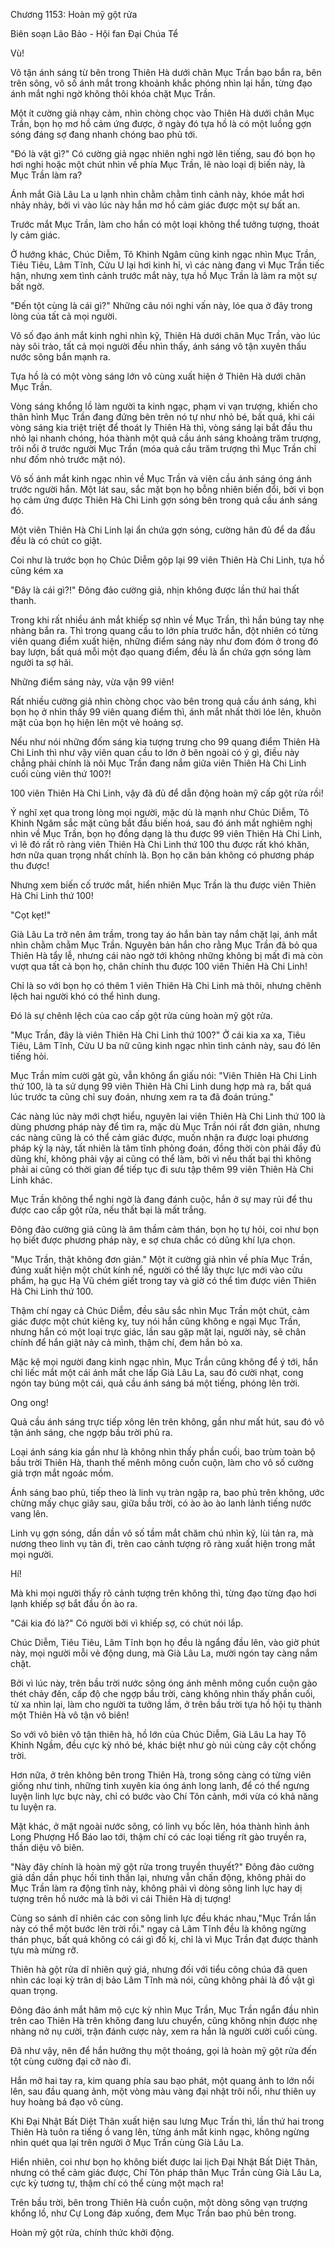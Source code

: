 




Chương 1153: Hoàn mỹ gột rửa


Biên soạn Lão Bảo - Hội fan Đại Chúa Tể

Vù!

Vô tận ánh sáng từ bên trong Thiên Hà dưới chân Mục Trần bạo bắn ra, bên trên sông, vô số ánh mắt trong khoảnh khắc phóng nhìn lại hắn, từng đạo ánh mắt nghi ngờ không thôi khóa chặt Mục Trần.

Một ít cường giả nhạy cảm, nhìn chòng chọc vào Thiên Hà dưới chân Mục Trần, bọn họ mơ hồ cảm ứng được, ở ngày đó tựa hồ là có một luồng gợn sóng đáng sợ đang nhanh chóng bao phủ tới.

"Đó là vật gì?" Có cường giả ngạc nhiên nghi ngờ lên tiếng, sau đó bọn họ hơi nghi hoặc một chút nhìn về phía Mục Trần, lẽ nào loại dị biến này, là Mục Trần làm ra?

Ánh mắt Già Lâu La u lạnh nhìn chằm chằm tình cảnh này, khóe mắt hơi nhảy nhảy, bởi vì vào lúc này hắn mơ hồ cảm giác được một sự bất an.

Trước mắt Mục Trần, làm cho hắn có một loại không thể tưởng tượng, thoát ly cảm giác.

Ở hướng khác, Chúc Diễm, Tô Khinh Ngâm cũng kinh ngạc nhìn Mục Trần, Tiêu Tiêu, Lâm Tĩnh, Cửu U lại hơi kinh hỉ, vì các nàng đang vì Mục Trần tiếc hận, nhưng xem tình cảnh trước mắt này, tựa hồ Mục Trần là làm ra một sự bất ngờ.

"Đến tột cùng là cái gì?" Những câu nói nghi vấn này, lóe qua ở đây trong lòng của tất cả mọi người.

Vô số đạo ánh mắt kinh nghi nhìn kỹ, Thiên Hà dưới chân Mục Trần, vào lúc này sôi trào, tất cả mọi người đều nhìn thấy, ánh sáng vô tận xuyên thấu nước sông bắn mạnh ra.

Tựa hồ là có một vòng sáng lớn vô cùng xuất hiện ở Thiên Hà dưới chân Mục Trần.

Vòng sáng khổng lồ làm người ta kinh ngạc, phạm vi vạn trượng, khiến cho thân hình Mục Trần đang đứng bên trên nó tự như nhỏ bé, bất quá, khi cái vòng sáng kia triệt triệt để thoát ly Thiên Hà thì, vòng sáng lại bắt đầu thu nhỏ lại nhanh chóng, hóa thành một quả cầu ánh sáng khoảng trăm trượng, trôi nổi ở trước người Mục Trần (móa quả cầu trăm trượng thì Mục Trần chỉ như đốm nhỏ trước mặt nó).

Vô số ánh mắt kinh ngạc nhìn về Mục Trần và viên cầu ánh sáng óng ánh trước người hắn. Một lát sau, sắc mặt bọn họ bỗng nhiên biến đổi, bởi vì bọn họ cảm ứng được Thiên Hà Chi Linh gợn sóng bên trong quả cầu ánh sáng đó.

Một viên Thiên Hà Chi Linh lại ẩn chứa gợn sóng, cường hãn đủ để da đầu đều là có chút co giật.

Coi như là trước bọn họ Chúc Diễm gộp lại 99 viên Thiên Hà Chi Linh, tựa hồ cũng kém xa

"Đây là cái gì?!" Đông đảo cường giả, nhịn không được lần thứ hai thất thanh.

Trong khi rất nhiều ánh mắt khiếp sợ nhìn về Mục Trần, thì hắn búng tay nhẹ nhàng bắn ra. Thì trong quang cầu to lớn phía trước hắn, đột nhiên có từng viên quang điểm xuất hiện, những điểm sáng này như đom đóm ở trong đó bay lượn, bất quá mỗi một đạo quang điểm, đều là ẩn chứa gợn sóng làm người ta sợ hãi.

Những điểm sáng này, vừa vặn 99 viên!

Rất nhiều cường giả nhìn chòng chọc vào bên trong quả cầu ánh sáng, khi bọn họ ở nhìn thấy 99 viên quang điểm thì, ánh mắt nhất thời lóe lên, khuôn mặt của bọn họ hiện lên một vẻ hoảng sợ.

Nếu như nói những đốm sáng kia tượng trưng cho 99 quang điểm Thiên Hà Chi Linh thì như vậy viên quan cầu to lớn ở bên ngoài có ý gì, điều này chẳng phải chính là nõi Mục Trần đang nắm giữa viên Thiên Hà Chi Linh cuối cùng viên thứ 100?!

100 viên Thiên Hà Chi Linh, vậy đã đủ để dẫn động hoàn mỹ cấp gột rửa rồi!

Ý nghĩ xẹt qua trong lòng mọi người, mặc dù là mạnh như Chúc Diễm, Tô Khinh Ngâm sắc mặt cũng bắt đầu biến hoá, sau đó ánh mắt nghiêm nghị nhìn về Mục Trần, bọn họ đồng dạng là thu được 99 viên Thiên Hà Chi Linh, vì lẽ đó rất rõ ràng viên Thiên Hà Chi Linh thứ 100 thu được rất khó khăn, hơn nữa quan trọng nhất chính là. Bọn họ căn bản không có phương pháp thu được!

Nhưng xem biến cố trước mắt, hiển nhiên Mục Trần là thu được viên Thiên Hà Chi Linh thứ 100!

"Cọt kẹt!"

Già Lâu La trở nên âm trầm, trong tay áo hắn bàn tay nắm chặt lại, ánh mắt nhìn chằm chằm Mục Trần. Nguyên bản hắn cho rằng Mục Trần đã bỏ qua Thiên Hà tẩy lễ, nhưng cái nào ngờ tới không những không bị mất đi mà còn vượt qua tất cả bọn họ, chân chính thu được 100 viên Thiên Hà Chi Linh!

Chỉ là so với bọn họ có thêm 1 viên Thiên Hà Chi Linh mà thôi, nhưng chênh lệch hai người khó có thể hình dung.

Đó là sự chênh lệch của cao cấp gột rửa cùng hoàn mỹ gột rửa.

"Mục Trần, đây là viên Thiên Hà Chi Linh thứ 100?" Ở cái kia xa xa, Tiêu Tiêu, Lâm Tĩnh, Cửu U ba nữ cũng kinh ngạc nhìn tình cảnh này, sau đó lên tiếng hỏi.

Mục Trần mỉm cười gật gù, vẫn không ẩn giấu nói: "Viên Thiên Hà Chi Linh thứ 100, là ta sử dụng 99 viên Thiên Hà Chi Linh dung hợp mà ra, bất quá lúc trước ta cũng chỉ suy đoán, nhưng xem ra ta đã đoán trúng."

Các nàng lúc này mới chợt hiểu, nguyên lai viên Thiên Hà Chi Linh thứ 100 là dùng phương pháp này để tìm ra, mặc dù Mục Trần nói rất đơn giản, nhưng các nàng cũng là có thể cảm giác được, muốn nhận ra được loại phương pháp kỳ lạ này, tất nhiên là tâm tĩnh phỏng đoán, đồng thời còn phải đầy đủ dũng khí, không phải vậy ai cũng có thể làm, bởi vì nếu thất bại thì không phải ai cũng có thời gian để tiếp tục đi sưu tập thêm 99 viên Thiên Hà Chi Linh khác.

Mục Trần không thể nghi ngờ là đang đánh cuộc, hắn ở sự may rủi để thu được cao cấp gột rửa, nếu thất bại là mất trắng.

Đông đảo cường giả cũng là âm thầm cảm thán, bọn họ tự hỏi, coi như bọn họ biết được phương pháp này, e sợ chưa chắc có dũng khí lựa chọn.

"Mục Trần, thật không đơn giản." Một ít cường giả nhìn về phía Mục Trần, đúng xuất hiện một chút kính nể, người có thể lấy thực lực mới vào cửu phẩm, hạ gục Hạ Vũ chém giết trong tay và giờ có thể tìm được viên Thiên Hà Chi Linh thứ 100.

Thậm chí ngay cả Chúc Diễm, đều sâu sắc nhìn Mục Trần một chút, cảm giác được một chút kiêng kỵ, tuy nói hắn cũng không e ngại Mục Trần, nhưng hắn có một loại trực giác, lần sau gặp mặt lại, người này, sẽ chân chính để hắn giật nảy cả mình, thậm chí, đem hắn bỏ xa.

Mặc kệ mọi người đang kinh ngạc nhìn, Mục Trần cũng không để ý tới, hắn chỉ liếc mắt một cái ánh mắt che lấp Già Lâu La, sau đó cười nhạt, cong ngón tay búng một cái, quả cầu ánh sáng bá một tiếng, phóng lên trời.

Ong ong!

Quả cầu ánh sáng trực tiếp xông lên trên không, gần như mất hút, sau đó vô tận ánh sáng, che ngợp bầu trời phủ ra.

Loại ánh sáng kia gần như là không nhìn thấy phần cuối, bao trùm toàn bộ bầu trời Thiên Hà, thanh thế mênh mông cuồn cuộn, làm cho vô số cường giả trợn mắt ngoác mồm.

Ánh sáng bao phủ, tiếp theo là linh vụ tràn ngập ra, bao phủ trên không, ước chừng mấy chục giây sau, giữa bầu trời, có ào ào ào lanh lảnh tiếng nước vang lên.

Linh vụ gợn sóng, dần dần vô số tầm mắt chăm chú nhìn kỹ, lùi tản ra, mà nương theo linh vụ tản đi, trên cao cảnh tượng rõ ràng xuất hiện trong mắt mọi người.

Hí!

Mà khi mọi người thấy rõ cảnh tượng trên không thì, từng đạo từng đạo hơi lạnh khiếp sợ bắt đầu ồn ào ra.

"Cái kia đó là?" Có người bởi vì khiếp sợ, có chút nói lắp.

Chúc Diễm, Tiêu Tiêu, Lâm Tĩnh bọn họ đều là ngẩng đầu lên, vào giờ phút này, mọi người mỗi vẻ động dung, mà Già Lâu La, mười ngón tay càng nắm chặt.

Bởi vì lúc này, trên bầu trời nước sông óng ánh mênh mông cuồn cuộn gào thét chảy đến, cấp độ che ngợp bầu trời, càng không nhìn thấy phần cuối, từ xa nhìn lại, làm cho người ta tưởng lầm, ở trên bầu trời tựa hồ hội tụ thành một Thiên Hà vô tận vô biên!

So với vô biên vô tận thiên hà, hồ lớn của Chúc Diễm, Già Lâu La hay Tô Khinh Ngầm, đều cực kỳ nhỏ bé, khác biệt như gò núi cùng cây cột chống trời.

Hơn nữa, ở trên không bên trong Thiên Hà, trong sông càng có từng viên giống như tinh, những tinh xuyên kia óng ánh long lanh, để có thể ngưng luyện linh lực bực này, chỉ có bước vào Chí Tôn cảnh, mới vừa có khả năng tu luyện ra.

Mặt khác, ở mặt ngoài nước sông, có linh vụ bốc lên, hóa thành hình ảnh Long Phượng Hổ Báo lao tới, thậm chí có các loại tiếng rít gào truyền ra, thần diệu vô biên.

"Này đây chính là hoàn mỹ gột rửa trong truyền thuyết?" Đông đảo cường giả dần dần phục hồi tinh thần lại, nhưng vẫn chấn động, không phải do Mục Trần làm ra động tĩnh này, không phải vì dòng sông linh lực hay dị tượng trên hồ nước mà là bởi vì cái Thiên Hà dị tượng!

Cùng so sánh dĩ nhiên các con sông linh lực đều khác nhau,"Mục Trần lần này có thể một bước lên trời rồi." ngay cả Lâm Tĩnh đều là không ngừng thán phục, bất quá không có cái gì đố kị, chỉ là vì Mục Trần đạt được thành tựu mà mừng rỡ.

Thiên hà gột rửa dĩ nhiên quý giá, nhưng đối với tiểu công chúa đã quen nhìn các loại kỳ trân dị bảo Lâm Tĩnh mà nói, cũng không phải là đồ vật gì quan trọng.

Đông đảo ánh mắt hâm mộ cực kỳ nhìn Mục Trần, Mục Trần ngẩn đầu nhìn trên cao Thiên Hà trên không đang lưu chuyển, cũng không nhịn được nhẹ nhàng nở nụ cười, trận đánh cược này, xem ra hắn là người cười cuối cùng.

Đã như vậy, nên để hắn hưởng thụ một thoáng, gọi là hoàn mỹ gột rửa đến tột cùng cường đại cỡ nào đi.

Hắn mở hai tay ra, kim quang phía sau bạo phát, một quang ảnh to lớn nổi lên, sau đầu quang ảnh, một vòng màu vàng đại nhật trôi nổi, như thiên uy huy hoàng bá đạo vô cùng.

Khi Đại Nhật Bất Diệt Thân xuất hiện sau lưng Mục Trần thì, lần thứ hai trong Thiên Hà tuôn ra tiếng ồ vang lên, từng ánh mắt kinh ngạc, không ngừng nhìn quét qua lại trên người ở Mục Trần cùng Già Lâu La.

Hiển nhiên, coi như bọn họ không biết được lai lịch Đại Nhật Bất Diệt Thân, nhưng có thể cảm giác được, Chí Tôn pháp thân Mục Trần cùng Già Lâu La, cực kỳ tương tự, thậm chí có thể cùng một mạch ra!

Trên bầu trời, bên trong Thiên Hà cuồn cuộn, một dòng sông vạn trượng khổng lồ, như Cự Long đáp xuống, đem Mục Trần bao phủ bên trong.

Hoàn mỹ gột rửa, chính thức khởi động.




